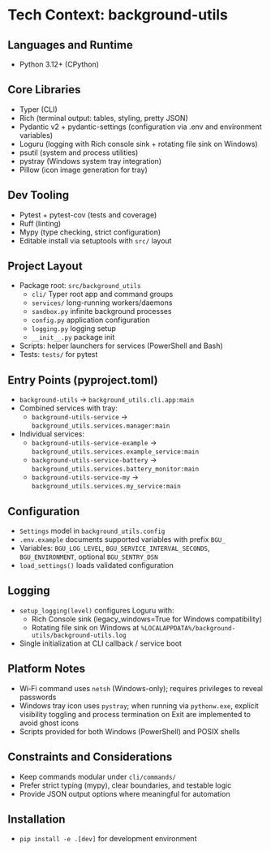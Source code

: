 # Tech Context: background-utils

## Languages and Runtime
- Python 3.12+ (CPython)

## Core Libraries
- Typer (CLI)
- Rich (terminal output: tables, styling, pretty JSON)
- Pydantic v2 + pydantic-settings (configuration via .env and environment variables)
- Loguru (logging with Rich console sink + rotating file sink on Windows)
- psutil (system and process utilities)
- pystray (Windows system tray integration)
- Pillow (icon image generation for tray)

## Dev Tooling
- Pytest + pytest-cov (tests and coverage)
- Ruff (linting)
- Mypy (type checking, strict configuration)
- Editable install via setuptools with `src/` layout

## Project Layout
- Package root: `src/background_utils`
  - `cli/` Typer root app and command groups
  - `services/` long-running workers/daemons
  - `sandbox.py` infinite background processes
  - `config.py` application configuration
  - `logging.py` logging setup
  - `__init__.py` package init
- Scripts: helper launchers for services (PowerShell and Bash)
- Tests: `tests/` for pytest

## Entry Points (pyproject.toml)
- `background-utils` → `background_utils.cli.app:main`
- Combined services with tray:
  - `background-utils-service` → `background_utils.services.manager:main`
- Individual services:
  - `background-utils-service-example` → `background_utils.services.example_service:main`
  - `background-utils-service-battery` → `background_utils.services.battery_monitor:main`
  - `background-utils-service-my` → `background_utils.services.my_service:main`

## Configuration
- `Settings` model in `background_utils.config`
- `.env.example` documents supported variables with prefix `BGU_`
- Variables: `BGU_LOG_LEVEL`, `BGU_SERVICE_INTERVAL_SECONDS`, `BGU_ENVIRONMENT`, optional `BGU_SENTRY_DSN`
- `load_settings()` loads validated configuration

## Logging
- `setup_logging(level)` configures Loguru with:
  - Rich Console sink (legacy_windows=True for Windows compatibility)
  - Rotating file sink on Windows at `%LOCALAPPDATA%/background-utils/background-utils.log`
- Single initialization at CLI callback / service boot

## Platform Notes
- Wi‑Fi command uses `netsh` (Windows-only); requires privileges to reveal passwords
- Windows tray icon uses `pystray`; when running via `pythonw.exe`, explicit visibility toggling and process termination on Exit are implemented to avoid ghost icons
- Scripts provided for both Windows (PowerShell) and POSIX shells

## Constraints and Considerations
- Keep commands modular under `cli/commands/`
- Prefer strict typing (mypy), clear boundaries, and testable logic
- Provide JSON output options where meaningful for automation

## Installation
- `pip install -e .[dev]` for development environment